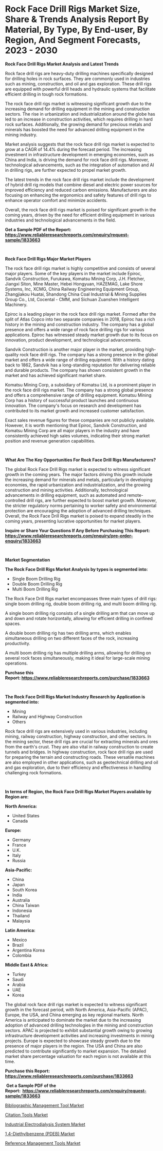 <p><h1>Rock Face Drill Rigs Market Size, Share & Trends Analysis Report By Material, By Type, By End-user, By Region, And Segment Forecasts, 2023 - 2030</h1></p><p><strong>Rock Face Drill Rigs Market Analysis and Latest Trends</strong></p>
<p><p>Rock face drill rigs are heavy-duty drilling machines specifically designed for drilling holes in rock surfaces. They are commonly used in industries such as mining, construction, and oil and gas exploration. These drill rigs are equipped with powerful drill heads and hydraulic systems that facilitate efficient drilling in tough rock formations.</p><p>The rock face drill rigs market is witnessing significant growth due to the increasing demand for drilling equipment in the mining and construction sectors. The rise in urbanization and industrialization around the globe has led to an increase in construction activities, which requires drilling in hard rock surfaces. Additionally, the growing demand for precious metals and minerals has boosted the need for advanced drilling equipment in the mining industry.</p><p>Market analysis suggests that the rock face drill rigs market is expected to grow at a CAGR of 14.4% during the forecast period. The increasing investment in infrastructure development in emerging economies, such as China and India, is driving the demand for rock face drill rigs. Moreover, technological advancements, such as the integration of automation and AI in drilling rigs, are further expected to propel market growth.</p><p>The latest trends in the rock face drill rigs market include the development of hybrid drill rig models that combine diesel and electric power sources for improved efficiency and reduced carbon emissions. Manufacturers are also focusing on enhancing the ergonomics and safety features of drill rigs to enhance operator comfort and minimize accidents.</p><p>Overall, the rock face drill rigs market is poised for significant growth in the coming years, driven by the need for efficient drilling equipment in various industries and technological advancements in the field.</p></p>
<p><strong>Get a Sample PDF of the Report:&nbsp; <a href="https://www.reliableresearchreports.com/enquiry/request-sample/1833663">https://www.reliableresearchreports.com/enquiry/request-sample/1833663</a></strong></p>
<p>&nbsp;</p>
<p><strong>Rock Face Drill Rigs Major Market Players</strong></p>
<p><p>The rock face drill rigs market is highly competitive and consists of several major players. Some of the key players in the market include Epiroc, Sandvik Construction, Furukawa, Komatsu Mining Corp, J.H. Fletcher, Jiangxi Siton, Mine Master, Hebei Hongyuan, HAZEMAG, Lake Shore Systems, Inc, XCMG, China Railway Engineering Equipment Group, Zhangjiakou Huatai, Shandong China Coal Industrial & Mining Supplies Group Co., Ltd, Cocental - CMM, and Sichuan Zuanshen Intelligent Machinery.</p><p>Epiroc is a leading player in the rock face drill rigs market. Formed after the split of Atlas Copco into two separate companies in 2018, Epiroc has a rich history in the mining and construction industry. The company has a global presence and offers a wide range of rock face drilling rigs for various applications. Epiroc has witnessed steady market growth due to its focus on innovation, product development, and technological advancements.</p><p>Sandvik Construction is another major player in the market, providing high-quality rock face drill rigs. The company has a strong presence in the global market and offers a wide range of drilling equipment. With a history dating back to 1862, Sandvik has a long-standing reputation for delivering reliable and durable products. The company has shown consistent growth in the market and has achieved significant market share.</p><p>Komatsu Mining Corp, a subsidiary of Komatsu Ltd, is a prominent player in the rock face drill rigs market. The company has a strong global presence and offers a comprehensive range of drilling equipment. Komatsu Mining Corp has a history of successful product launches and continuous innovation. The company's focus on research and development has contributed to its market growth and increased customer satisfaction.</p><p>Exact sales revenue figures for these companies are not publicly available. However, it is worth mentioning that Epiroc, Sandvik Construction, and Komatsu Mining Corp are all major players in the industry and have consistently achieved high sales volumes, indicating their strong market position and revenue generation capabilities.</p></p>
<p>&nbsp;</p>
<p><strong>What Are The Key Opportunities For Rock Face Drill Rigs Manufacturers?</strong></p>
<p><p>The global Rock Face Drill Rigs market is expected to witness significant growth in the coming years. The major factors driving this growth include the increasing demand for minerals and metals, particularly in developing economies, the rapid urbanization and industrialization, and the growing construction and mining activities. Additionally, technological advancements in drilling equipment, such as automated and remote-controlled drill rigs, are further expected to boost market growth. Moreover, the stricter regulatory norms pertaining to worker safety and environmental protection are encouraging the adoption of advanced drilling techniques. Overall, the Rock Face Drill Rigs market is poised to expand steadily in the coming years, presenting lucrative opportunities for market players.</p></p>
<p><strong>Inquire or Share Your Questions If Any Before Purchasing This Report: <a href="https://www.reliableresearchreports.com/enquiry/pre-order-enquiry/1833663">https://www.reliableresearchreports.com/enquiry/pre-order-enquiry/1833663</a></strong></p>
<p>&nbsp;</p>
<p><strong>Market Segmentation</strong></p>
<p><strong>The Rock Face Drill Rigs Market Analysis by types is segmented into:</strong></p>
<p><ul><li>Single Boom Drilling Rig</li><li>Double Boom Drilling Rig</li><li>Multi Boom Drilling Rig</li></ul></p>
<p><p>The Rock Face Drill Rigs market encompasses three main types of drill rigs: single boom drilling rig, double boom drilling rig, and multi boom drilling rig. </p><p>A single boom drilling rig consists of a single drilling arm that can move up and down and rotate horizontally, allowing for efficient drilling in confined spaces. </p><p>A double boom drilling rig has two drilling arms, which enables simultaneous drilling on two different faces of the rock, increasing productivity. </p><p>A multi boom drilling rig has multiple drilling arms, allowing for drilling on several rock faces simultaneously, making it ideal for large-scale mining operations.</p></p>
<p><strong>Purchase this Report:&nbsp;<a href="https://www.reliableresearchreports.com/purchase/1833663">https://www.reliableresearchreports.com/purchase/1833663</a></strong></p>
<p>&nbsp;</p>
<p><strong>The Rock Face Drill Rigs Market Industry Research by Application is segmented into:</strong></p>
<p><ul><li>Mining</li><li>Railway and Highway Construction</li><li>Others</li></ul></p>
<p><p>Rock face drill rigs are extensively used in various industries, including mining, railway construction, highway construction, and other sectors. In the mining sector, these drill rigs are crucial for extracting minerals and ores from the earth's crust. They are also vital in railway construction to create tunnels and bridges. In highway construction, rock face drill rigs are used for preparing the terrain and constructing roads. These versatile machines are also employed in other applications, such as geotechnical drilling and oil and gas exploration, due to their efficiency and effectiveness in handling challenging rock formations.</p></p>
<p>&nbsp;</p>
<p><strong>In terms of Region, the Rock Face Drill Rigs Market Players available by Region are:</strong></p>
<p>
    <p> <strong> North America: </strong>
        <ul>
            <li>United States</li>
            <li>Canada</li>
        </ul>
        </p> 
    <p> <strong> Europe: </strong>
        <ul>
            <li>Germany</li>
            <li>France</li>
            <li>U.K.</li>
            <li>Italy</li>
            <li>Russia</li>
        </ul>
        </p> 
    <p> <strong> Asia-Pacific: </strong>
        <ul>
            <li>China</li>
            <li>Japan</li>
            <li>South Korea</li>
            <li>India</li>
            <li>Australia</li>
            <li>China Taiwan</li>
            <li>Indonesia</li>
            <li>Thailand</li>
            <li>Malaysia</li>
        </ul>
        </p> 
    <p> <strong> Latin America: </strong>
        <ul>
            <li>Mexico</li>
            <li>Brazil</li>
            <li>Argentina Korea</li>
            <li>Colombia</li>
        </ul>
        </p> 
    <p> <strong> Middle East & Africa: </strong>
        <ul>
            <li>Turkey</li>
            <li>Saudi</li>
            <li>Arabia</li>
            <li>UAE</li>
            <li>Korea</li>
        </ul>
    </p>
    </p>
<p><p>The global rock face drill rigs market is expected to witness significant growth in the forecast period, with North America, Asia-Pacific (APAC), Europe, the USA, and China emerging as key regional markets. North America is anticipated to dominate the market due to the increasing adoption of advanced drilling technologies in the mining and construction sectors. APAC is projected to exhibit substantial growth owing to growing infrastructure development activities and increasing investments in mining projects. Europe is expected to showcase steady growth due to the presence of major players in the region. The USA and China are also predicted to contribute significantly to market expansion. The detailed market share percentage valuation for each region is not available at this time.</p></p>
<p><strong>Purchase this Report: <a href="https://www.reliableresearchreports.com/purchase/1833663">https://www.reliableresearchreports.com/purchase/1833663</a></strong></p>
<p>&nbsp;<strong>Get a Sample PDF of the Report:&nbsp;&nbsp;<a href="https://www.reliableresearchreports.com/enquiry/request-sample/1833663">https://www.reliableresearchreports.com/enquiry/request-sample/1833663</a></strong></p>
<p><strong></strong></p>
<p><p><a href="https://www.linkedin.com/pulse/bibliographic-management-tool-market-share-amp-new-trends/">Bibliographic Management Tool Market</a></p><p><a href="https://www.linkedin.com/pulse/citation-tools-market-insights-players-forecast-till-2030/">Citation Tools Market</a></p><p><a href="https://medium.com/@akshatreportprime/decoding-industrial-electrodialysis-system-market-metrics-market-share-trends-and-growth-88ce11d8aa11">Industrial Electrodialysis System Market</a></p><p><a href="https://medium.com/@aashish.reportprime2/1-4-diethylbenzene-pdeb-market-insights-into-market-cagr-market-trends-and-growth-strategies-ba4960c1346c">1,4-Diethylbenzene (PDEB) Market</a></p><p><a href="https://www.linkedin.com/pulse/reference-management-tools-market-size-growth-forecast-from/">Reference Management Tools Market</a></p></p>